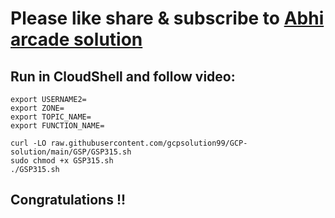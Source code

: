 # Please like share & subscribe to [Abhi arcade solution](http://www.youtube.com/@Abhi_Arcade_Solution)

## Run in CloudShell and follow video:

```
export USERNAME2=    
export ZONE=  
export TOPIC_NAME=  
export FUNCTION_NAME=  
```

```
curl -LO raw.githubusercontent.com/gcpsolution99/GCP-solution/main/GSP/GSP315.sh
sudo chmod +x GSP315.sh
./GSP315.sh
```

## Congratulations !!
